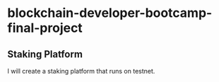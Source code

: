# blockchain-developer-bootcamp-final-project
## Staking Platform
I will create a staking platform that runs on testnet.
